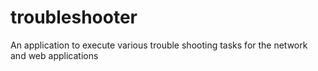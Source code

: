 # troubleshooter
An application to execute various trouble shooting tasks for the network and web applications
